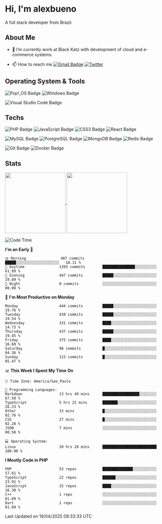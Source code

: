 # Hi, I'm alexbueno

A full stack developer from Brazil.

## About Me

- 🌱 I’m currently work at Black Katz with development of cloud and e-commerce systems.

- 📫 How to reach me [![Gmail Badge](https://img.shields.io/badge/-gmail-c14438?style=for-the-badge&logo=Gmail&logoColor=ffffff)](mailto:alexsandrofbueno@gmail.com) [![Twitter](https://img.shields.io/badge/twitter-1DA1F2.svg?style=for-the-badge&logo=twitter&logoColor=ffffff)](https://twitter.com/Alex_Bueno_7)

## Operating System & Tools

![Pop!_OS Badge](https://img.shields.io/badge/Pop!__OS-48B9C7?logo=popos&logoColor=fff&style=flat)
![Windows Badge](https://img.shields.io/badge/Windows-0078D6?logo=windows&logoColor=fff&style=flat)

![Visual Studio Code Badge](https://img.shields.io/badge/Visual%20Studio%20Code-007ACC?logo=visualstudiocode&logoColor=fff&style=flat)

## Techs

![PHP Badge](https://img.shields.io/badge/PHP-777BB4?logo=php&logoColor=fff&style=flat)
![JavaScript Badge](https://img.shields.io/badge/JavaScript-F7DF1E?logo=javascript&logoColor=000&style=flat)
![CSS3 Badge](https://img.shields.io/badge/CSS3-1572B6?logo=css3&logoColor=fff&style=flat)
![React Badge](https://img.shields.io/badge/React-61DAFB?logo=react&logoColor=000&style=flat)

![MySQL Badge](https://img.shields.io/badge/MySQL-4479A1?logo=mysql&logoColor=fff&style=flat)
![PostgreSQL Badge](https://img.shields.io/badge/PostgreSQL-4169E1?logo=postgresql&logoColor=fff&style=flat)
![MongoDB Badge](https://img.shields.io/badge/MongoDB-47A248?logo=mongodb&logoColor=fff&style=flat)
![Redis Badge](https://img.shields.io/badge/Redis-DC382D?logo=redis&logoColor=fff&style=flat)

![Git Badge](https://img.shields.io/badge/Git-F05032?logo=git&logoColor=fff&style=flat)
![Docker Badge](https://img.shields.io/badge/Docker-2496ED?logo=docker&logoColor=fff&style=flat)


## Stats

<a href="https://github.com/anuraghazra/github-readme-stats">
  <img height=200 align="center" src="https://github-readme-stats.vercel.app/api?username=alexbueno7&theme=dark" />
</a>
<a href="https://github.com/anuraghazra/convoychat">
  <img height=200 align="center" src="https://github-readme-stats.vercel.app/api/top-langs?username=alexbueno7&layout=compact&langs_count=8&card_width=320&theme=dark" />
</a>

<!--START_SECTION:waka-->
![Code Time](http://img.shields.io/badge/Code%20Time-1%2C464%20hrs%2038%20mins-blue)

**I'm an Early 🐤** 

```text
🌞 Morning                407 commits         █████░░░░░░░░░░░░░░░░░░░░   18.11 % 
🌆 Daytime                1393 commits        ███████████████░░░░░░░░░░   61.99 % 
🌃 Evening                447 commits         █████░░░░░░░░░░░░░░░░░░░░   19.89 % 
🌙 Night                  0 commits           ░░░░░░░░░░░░░░░░░░░░░░░░░   00.00 % 
```
📅 **I'm Most Productive on Monday** 

```text
Monday                   444 commits         █████░░░░░░░░░░░░░░░░░░░░   19.76 % 
Tuesday                  439 commits         █████░░░░░░░░░░░░░░░░░░░░   19.54 % 
Wednesday                331 commits         ████░░░░░░░░░░░░░░░░░░░░░   14.73 % 
Thursday                 437 commits         █████░░░░░░░░░░░░░░░░░░░░   19.45 % 
Friday                   375 commits         ████░░░░░░░░░░░░░░░░░░░░░   16.69 % 
Saturday                 98 commits          █░░░░░░░░░░░░░░░░░░░░░░░░   04.36 % 
Sunday                   123 commits         █░░░░░░░░░░░░░░░░░░░░░░░░   05.47 % 
```


📊 **This Week I Spent My Time On** 

```text
🕑︎ Time Zone: America/Sao_Paulo

💬 Programming Languages: 
Markdown                 13 hrs 49 mins      █████████████████░░░░░░░░   67.50 % 
TypeScript               5 hrs 22 mins       ███████░░░░░░░░░░░░░░░░░░   26.23 % 
Other                    33 mins             █░░░░░░░░░░░░░░░░░░░░░░░░   02.76 % 
CSS                      27 mins             █░░░░░░░░░░░░░░░░░░░░░░░░   02.28 % 
JSON                     7 mins              ░░░░░░░░░░░░░░░░░░░░░░░░░   00.58 % 

💻 Operating System: 
Linux                    20 hrs 28 mins      █████████████████████████   100.00 % 
```

**I Mostly Code in PHP** 

```text
PHP                      53 repos            ██████████████░░░░░░░░░░░   57.61 % 
TypeScript               22 repos            ██████░░░░░░░░░░░░░░░░░░░   23.91 % 
JavaScript               15 repos            ████░░░░░░░░░░░░░░░░░░░░░   16.30 % 
C++                      1 repo              ░░░░░░░░░░░░░░░░░░░░░░░░░   01.09 % 
Dart                     1 repo              ░░░░░░░░░░░░░░░░░░░░░░░░░   01.09 % 
```




 Last Updated on 19/04/2025 08:33:33 UTC
<!--END_SECTION:waka-->
